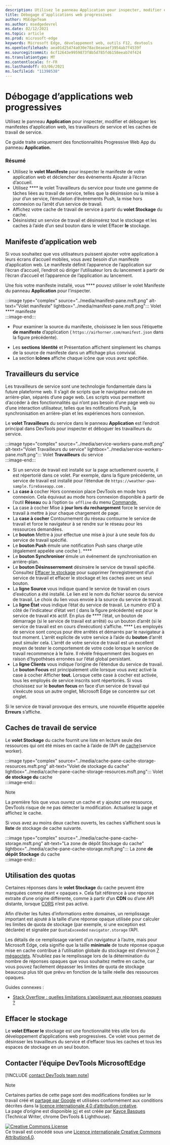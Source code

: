 ```yaml
---
description: Utilisez le panneau Application pour inspecter, modifier et déboguer les manifestes d’application web, les travailleurs de service et les caches de travail de service.
title: Débogage d’applications web progressives
author: MSEdgeTeam
ms.author: msedgedevrel
ms.date: 02/12/2021
ms.topic: article
ms.prod: microsoft-edge
keywords: Microsoft Edge, développement web, outils F12, devtools
ms.openlocfilehash: aea01d25474a030e78ac0eaeaef3954ab7f4539f
ms.sourcegitcommit: 6cf12643e9959873f8b5d785fd6158eeab74f424
ms.translationtype: MT
ms.contentlocale: fr-FR
ms.lasthandoff: 03/06/2021
ms.locfileid: "11398538"
---
```

<!-- Copyright Kayce Basques 

   Licensed under the Apache License, Version 2.0 (the "License");
   you may not use this file except in compliance with the License.
   You may obtain a copy of the License at

       https://www.apache.org/licenses/LICENSE-2.0

   Unless required by applicable law or agreed to in writing, software
   distributed under the License is distributed on an "AS IS" BASIS,
   WITHOUT WARRANTIES OR CONDITIONS OF ANY KIND, either express or implied.
   See the License for the specific language governing permissions and
   limitations under the License.  -->  

# <a name="debug-progressive-web-apps"></a>Débogage d’applications web progressives  

Utilisez le panneau **Application** pour inspecter, modifier et déboguer les manifestes d’application web, les travailleurs de service et les caches de travail de service.  

<!--Related Guides:  

*   [Progressive Web Apps](/web/progressive-web-apps)  -->

<!--TODO:  Link web "Progressive Web Apps" section when available. -->

Ce guide traite uniquement des fonctionnalités Progressive Web App du panneau **Application.**  <!--If you're looking for help on the other panes, check out the last section of this guide, [Other Application panel guides](#other-application-panel-guides).  -->

<!--TODO:  Link to sections when available. -->

### <a name="summary"></a>Résumé  

*   Utilisez le **volet Manifeste** pour inspecter le manifeste de votre application web et déclencher des événements Ajouter à l’écran d’accueil.  
*   Utilisez **** le volet Travailleurs du service pour toute une gamme de tâches liées au travail de service, telles que la désinssion ou la mise à jour d’un service, l’émulation d’événements Push, la mise hors connexion ou l’arrêt d’un service de travail.  
*   Affichez votre cache de travail de service à partir du **volet Stockage** du cache.  
*   Désinsistez un service de travail et désinsérez tout le stockage et les caches à l’aide d’un seul bouton dans le volet Effacer **le** stockage.  
    
## <a name="web-app-manifest"></a>Manifeste d’application web  

Si vous souhaitez que vos utilisateurs puissent ajouter votre application à leurs écrans d’accueil mobiles, vous avez besoin d’un manifeste d’application web.  Le manifeste définit l’apparence de l’application sur l’écran d’accueil, l’endroit où diriger l’utilisateur lors du lancement à partir de l’écran d’accueil et l’apparence de l’application au lancement.  

<!--Related Guides:  

*   [Improve user experiences with a Web App Manifest](/web/fundamentals/web-app-manifest)  
*   [Using App Install Banners](/web/fundamentals/app-install-banners)  -->

<!--TODO:  Link to sections when available. -->

Une fois votre manifeste installé, vous **** pouvez utiliser le volet Manifeste du panneau **Application** pour l’inspecter.  

:::image type="complex" source="../media/manifest-pane.msft.png" alt-text="Volet manifeste" lightbox="../media/manifest-pane.msft.png":::
   Volet **** manifeste  
:::image-end:::  

*   Pour examiner la source du manifeste, choisissez le lien sous l’étiquette **de manifeste** d’application \( `https://airhorner.com/manifest.json` dans la figure précédente\).  
<!-- *   Choose the **Add to homescreen** button to simulate an Add to Homescreen event.  Check out the next section for more information.  -->  
*   Les **sections** **Identité** et Présentation affichent simplement les champs de la source de manifeste dans un affichage plus convivial.  
*   La section **Icônes** affiche chaque icône que vous avez spécifiée.  
    
<!--### Simulate Add to Homescreen events  -->

<!--A web app may only be added to a homescreen when the site is visited at least twice, with at least five minutes between visits.  While developing or debugging your Add to Homescreen workflow, the criteria is potentially inconvenient.  
The **Add to homescreen** button on the **App Manifest** pane lets you simulate Add to Homescreen events whenever you want.  -->

<!--You may test out this feature with the [Microsoft I/O 2016 progressive web app](https://events.alpahabet.com/io2016/), which has proper support for Add to Homescreen.  Choosing on **Add to Homescreen** while the app is open prompts Microsoft Edge to display the "add this site to your shelf" banner, which is the desktop equivalent of the "add to homescreen" banner for mobile devices.  -->

<!--  
:::image type="complex" source="../media/io.msft.png" alt-text="Add to desktop shelf" lightbox="../media/io.msft.png":::
   Add to desktop shelf  
:::image-end:::
-->  

<!--
> [!Tip]
> Keep the **Console** drawer open while simulating Add to Homescreen events.  The Console tells you if your manifest has any issues and logs other information about the Add to Homescreen lifecycle.  -->

<!--The **Add to Homescreen** feature may not yet simulate the workflow for mobile devices.  Notice how the "add to shelf" prompt was triggered in the screenshot above, even though DevTools is in Device Mode.  However, if you may successfully add your app to your desktop shelf, then it works for mobile, too.  -->

<!-- TODO: Rework content after sample app is created. -->

<!--If you want to test out the genuine mobile experience, you may connect a real mobile device to DevTools via **remote debugging**, and then choose the **Add to Homescreen** button \(on DevTools\) to trigger the "add to homescreen" prompt on the connected mobile device.  -->

<!--TODO:  Link Debug "remote debugging" sections when available. -->

## <a name="service-workers"></a>Travailleurs du service  

Les travailleurs de service sont une technologie fondamentale dans la future plateforme web.  Il s’agit de scripts que le navigateur exécute en arrière-plan, séparés d’une page web.  Les scripts vous permettent d’accéder à des fonctionnalités qui n’ont pas besoin d’une page web ou d’une interaction utilisateur, telles que les notifications Push, la synchronisation en arrière-plan et les expériences hors connexion.  

<!--Related Guides:  

*   [Intro to Service Workers](/web/fundamentals/primers/service-worker)  
*   [Push Notifications: Timely, Relevant, and Precise](/web/fundamentals/push-notifications)  -->  
    
<!--TODO:  Link to sections when available. -->  

Le **volet Travailleurs** du service dans le panneau **Application** est l’endroit principal dans DevTools pour inspecter et déboguer les travailleurs du service.  

:::image type="complex" source="../media/service-workers-pane.msft.png" alt-text="Volet Travailleurs du service" lightbox="../media/service-workers-pane.msft.png":::
   Volet **Travailleurs** du service  
:::image-end:::  

*   Si un service de travail est installé sur la page actuellement ouverte, il est répertorié dans ce volet.  Par exemple, dans la figure précédente, un service de travail est installé pour l’étendue de `https://weather-pwa-sample.firebaseapp.com` .  
*   La **case à** cocher Hors connexion place DevTools en mode hors connexion.  Cela équivaut au mode hors connexion disponible à partir de l’outil **Réseau** ou à l’option `Go offline` du menu [Commande.][DevtoolsCommandMenuIndex]  
*   La case à cocher Mise à **jour lors du rechargement** force le service de travail à mettre à jour chaque chargement de page.  
*   La **case à cocher** Contournement du réseau contourne le service de travail et force le navigateur à se rendre sur le réseau pour les ressources demandées.  
*   Le **bouton** Mettre à jour effectue une mise à jour à une seule fois du service de travail spécifié.  
*   Le **bouton Push** émule une notification Push sans charge utile \(également appelée une coche \). ****  
*   Le **bouton Synchroniser** émule un événement de synchronisation en arrière-plan.  
*   Le **bouton Désinsserrement** désinsère le service de travail spécifié.  Consultez [Effacer le stockage](#clear-storage) pour supprimer l’enregistrement d’un service de travail et effacer le stockage et les caches avec un seul bouton.  
*   La **ligne Source** vous indique quand le service de travail en cours d’exécution a été installé.  Le lien est le nom du fichier source du service de travail.  Le choix du lien vous envoie à la source du service de travail.  
*   La **ligne État** vous indique l’état du service de travail.  Le numéro d’ID à côté de l’indicateur d’état vert \( dans la figure précédente\) est pour le service de travail `#36` actif.  En plus de **** l’état, un bouton de démarrage \(si le service de travail est arrêté\) ou un bouton d’arrêt \(si le service de travail est en cours d’exécution\) s’affiche. ****  Les employés de service sont conçus pour être arrêtés et démarrés par le navigateur à tout moment.  L’arrêt explicite de votre service à l’aide du **bouton** d’arrêt peut simuler cela.  L’arrêt de votre service de travail est un excellent moyen de tester le comportement de votre code lorsque le service de travail recommence à le faire.  Il révèle fréquemment des bogues en raison d’hypothèses erronées sur l’état global persistant.  
*   La **ligne Clients** vous indique l’origine de l’étendue du service de travail.  Le **bouton Focus** est principalement utile lorsque vous avez activé la case à cocher Afficher **tout.**  Lorsque cette case à cocher est activée, tous les employés de service inscrits sont répertoriés.  Si vous choisissez sur le **bouton focus** en face d’un service de travail qui s’exécute sous un autre onglet, Microsoft Edge se concentre sur cet onglet.  
    
Si le service de travail provoque des erreurs, une nouvelle étiquette appelée **Erreurs** s’affiche.  

<!--  
:::image type="complex" source="../media/sw-error.msft.png" alt-text="Service worker with errors" lightbox="../media/sw-error.msft.png":::
   Service worker with errors  
:::image-end:::
-->  

<!--TODO:  Capture Service Worker Errors sample when available. -->
<!--TODO:  Link Web "How tickle works" sections when available. -->

## <a name="service-worker-caches"></a>Caches de travail de service  

Le **volet Stockage** du cache fournit une liste en lecture seule des ressources qui ont été mises en cache à l’aide de l’API de [cache][MDNWebCacheAPI]\(service worker\).  

:::image type="complex" source="../media/cache-pane-cache-storage-resources.msft.png" alt-text="Volet de stockage du cache" lightbox="../media/cache-pane-cache-storage-resources.msft.png":::
   Volet **de stockage du** cache  
:::image-end:::  

> [!NOTE]
> La première fois que vous ouvrez un cache et y ajoutez une ressource, DevTools risque de ne pas détecter la modification.  Actualisez la page et affichez le cache.  

Si vous avez au moins deux caches ouverts, les caches s’affichent sous la **liste** de stockage de cache suivante.  

:::image type="complex" source="../media/cache-pane-cache-storage.msft.png" alt-text="La zone de dépôt Stockage du cache" lightbox="../media/cache-pane-cache-storage.msft.png":::
   La zone **de dépôt Stockage** du cache  
:::image-end:::  

## <a name="quota-usage"></a>Utilisation des quotas  

Certaines réponses dans le **volet Stockage** du cache peuvent être marquées comme étant « opaques ».  Cela fait référence à une réponse extraite d’une origine différente, comme à partir d’un **CDN** ou d’une API distante, lorsque [CORS][FetchHttpCorsProtocol] n’est pas activé.  

<!--TODO:  Link Web "CDN" section when available. -->  
<!--TODO:  Link Web "opaque" section when available. -->

Afin d’éviter les fuites d’informations entre domaines, un remplissage important est ajouté à la taille d’une réponse opaque utilisée pour calculer les limites de quota de stockage \(par exemple, si une exception est déclarée\) et signalée par `QuotaExceeded` `navigator.storage` l’API.  

<!--TODO:  Link Estimating "`navigator.storage` API" sections when available. -->

Les détails de ce remplissage varient d’un navigateur à l’autre, mais pour Microsoft Edge, cela signifie que la taille **minimale** de toute réponse opaque mise en cache contribue à l’utilisation globale du stockage est d’environ [7 mégaoctets][ChromiumIssues796060#c17].  N’oubliez pas le remplissage lors de la détermination du nombre de réponses opaques que vous souhaitez mettre en cache, car vous pouvez facilement dépasser les limites de quota de stockage beaucoup plus tôt que prévu en fonction de la taille réelle des ressources opaques.  

Guides connexes :  

*   [Stack Overflow : quelles limitations s’appliquent aux réponses opaques ?][StackOverflowLimitationsForOpaqueResponses]  
<!--*   [Alphabet work container: Understanding Storage Quota](/web/tools/Alphabet-work-container/guides/storage-quota#beware_of_opaque_responses)  -->
    
<!--TODO:  Link Work container storage quota for opaque responses section when available. -->

## <a name="clear-storage"></a>Effacer le stockage  

Le **volet Effacer le** stockage est une fonctionnalité très utile lors du développement d’applications web progressives.  Ce volet vous permet de désinsser les travailleurs du service et d’effacer tous les caches et tous les espaces de stockage en un seul bouton.  <!--Check out the section below to learn more.  -->

<!--Related Guides:  

*   [Clear Storage](/iterate/manage-data/local-storage#clear-storage)  -->
    
<!--TODO:  Link to sections when available. -->

<!--## Other Application panel guides   

Check out the guides below for more help on the other panes of the **Application** panel.  

Related Guides:  

*   [Inspect page resources](/iterate/manage-data/page-resources)  
*   [Inspect and manage local storage and caches](/iterate/manage-data/local-storage)  -->
    
## <a name="getting-in-touch-with-the-microsoft-edge-devtools-team"></a>Contacter l’équipe DevTools MicrosoftEdge  

[!INCLUDE [contact DevTools team note](../includes/contact-devtools-team-note.md)]  

<!-- links -->  

[DevtoolsCommandMenuIndex]: ../command-menu/index.md "Exécuter des commandes avec le menu de commandes Microsoft Edge DevTools | Documents Microsoft"  

[ChromiumIssues796060#c17]: https://bugs.chromium.org/p/chromium/issues/detail?id=796060#c17 "Chromium Issue 796060: Cache Storage value rises on each refresh when Analytics code is in the html"  

[FetchHttpCorsProtocol]: https://fetch.spec.whatwg.org/#http-cors-protocol  

[MDNWebCacheAPI]: https://developer.mozilla.org/docs/Web/API/Cache "Cache : api web | MDN"  

[StackOverflowLimitationsForOpaqueResponses]: https://stackoverflow.com/q/39109789/385997 "Stack Overflow : quelles limitations s’appliquent aux réponses opaques ?"  

<!--[WebEstimatingAvailableStorageSpace]: whats-new/2017/08/estimating-available-storage-space  -->
<!--[RemoteDebugging]: /debug/remote-debugging/remote-debugging  -->

<!--[WebHowPushWorks]: /web/fundamentals/push-notifications/how-push-works  -->  
<!--[WebGlossaryCDN]: /web/fundamentals/glossary#CDN  -->
<!--[WebGlossaryOpaque]: /web/fundamentals/glossary#opaque-response  -->

> [!NOTE]
> Certaines parties de cette page sont des modifications fondées sur le travail créé et [partagé par Google][GoogleSitePolicies] et utilisées conformément aux conditions décrites dans la [licence internationale 4,0 d’attribution créative][CCA4IL].  
> La page d’origine est disponible [ici](https://developers.google.com/web/tools/chrome-devtools/progressive-web-apps) et est créée par [Kayce Basques][KayceBasques] \(Technical Writer, chrome DevTools \& Lighthouse\).  

[![Creative Commons License][CCby4Image]][CCA4IL]  
Ce travail est concédé sous une [Licence internationale Creative Commons Attribution4.0][CCA4IL].  

[CCA4IL]: https://creativecommons.org/licenses/by/4.0  
[CCby4Image]: https://i.creativecommons.org/l/by/4.0/88x31.png  
[GoogleSitePolicies]: https://developers.google.com/terms/site-policies  
[KayceBasques]: https://developers.google.com/web/resources/contributors/kaycebasques  
